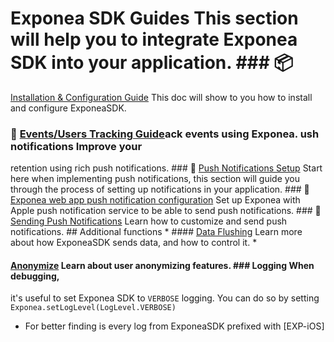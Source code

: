 # Exponea SDK Guides This section will help you to integrate Exponea SDK into your application. ### 📦 
[Installation & Configuration Guide](./INSTALL.md) This doc will show to you how to install and configure 
ExponeaSDK.
 ### 📝 [Events/Users Tracking Guide](./TRACKING.md)ack events using Exponea. ush notifications Improve your 
retention using rich push notifications. ### 📣 [Push Notifications Setup](./PUSH_QUICKSTART.md)
 Start here when implementing push notifications, this section will guide you through the process of setting up 
notifications in your application. ### 💬 [Exponea web app push notification configuration](./APNS.md) Set up 
Exponea with Apple push notification service to be able to send push notifications. ### 💬 [Sending Push 
Notifications](./PUSH_SEND.md) Learn how to customize and send push notifications. ## Additional functions * #### 
[Data Flushing](../Documentation/FLUSH.md) Learn more about how ExponeaSDK sends data, and how to control it. * 
#### [Anonymize](../Documentation/ANONYMIZE.md) Learn about user anonymizing features. ### Logging When debugging, 
it's useful to set Exponea SDK to `VERBOSE` logging. You can do so by setting 
`Exponea.setLogLevel(LogLevel.VERBOSE)`
  
* For better finding is every log from ExponeaSDK prefixed with [EXP-iOS]
